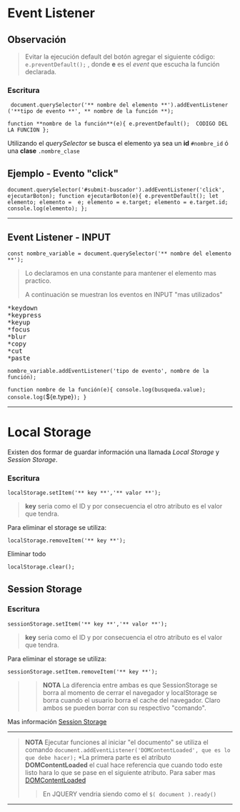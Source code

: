 # Event Listener

## Observación 

> Evitar la ejecución default del botón agregar el siguiente código:
> ` e.preventDefault(); ` , donde **e** es el *event* que escucha la función declarada. 

 
### Escritura 

` document.querySelector('** nombre del elemento **').addEventListener   ('**tipo de evento **', ** nombre de la función **);`

`function **nombre de la función**(e){
  e.preventDefault(); 
  CODIGO DEL LA FUNCION
};`

Utilizando el *querySelector* se busca el elemento ya sea un **id** `#nombre_id`  ó una **clase** `.nombre_clase`

## Ejemplo - Evento "click"

`document.querySelector('#submit-buscador').addEventListener('click', ejecutarBoton);
function ejecutarBoton(e){
     e.preventDefault();
     let elemento;
     elemento =  e;
      elemento = e.target;
      elemento = e.target.id;
     console.log(elemento);
  };`

---
## Event Listener - **INPUT**

`const nombre_variable = document.querySelector('** nombre del elemento **');`

>Lo declaramos en una constante para mantener el elemento mas practico.
>
>A continuación se muestran los eventos en INPUT "mas utilizados"
<pre>
*keydown 
*keypress
*keyup
*focus
*blur
*copy
*cut
*paste
</pre>

`nombre_variable.addEventListener('tipo de evento', nombre de la función);`

`function nombre de la función(e){
     console.log(busqueda.value);
     console.log(`${e.type}`);
}`

---

# Local Storage 

Existen dos formar de guardar información una llamada *Local Storage* y *Session Storage*.

### Escritura
`localStorage.setItem('** key **','** valor **');`

>**key** seria como el ID y por consecuencia el otro atributo es el valor que tendra.

Para eliminar el storage se utiliza:

`localStorage.removeItem('** key **');`

Eliminar todo

`localStorage.clear();`


## Session Storage

### Escritura
`sessionStorage.setItem('** key **','** valor **');`

>**key** seria como el ID y por consecuencia el otro atributo es el valor que tendra.

Para eliminar el storage se utiliza:

`sessionStorage.setItem.removeItem('** key **');`

>>**NOTA**  La diferencia entre ambas es que SessionStorage se borra al momento de cerrar el navegador y localStorage se borra cuando el usuario borra el cache del navegador. Claro ambos se pueden borrar con su respectivo "comando".


Mas información 
[Session Storage](<https://developer.mozilla.org/en-US/docs/Web/API/Storage>)

---
>**NOTA**  Ejecutar funciones al iniciar "el documento"
>se utiliza el comando
>`document.addEventListener('DOMContentLoaded', que es lo que debe hacer);`
>*La primera parte es el atributo **DOMContentLoaded** el cual hace referencia que cuando todo este listo hara lo que se pase en el siguiente atributo.
>Para saber mas [DOMContentLoaded](<https://developer.mozilla.org/es/docs/Web/Events/DOMContentLoaded>)
>>En JQUERY vendria siendo como el  `$( document ).ready()`
---
